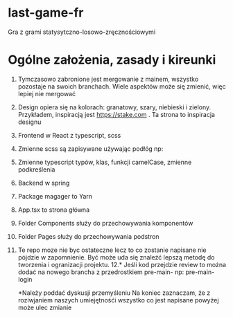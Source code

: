 # last-game-fr
Gra z grami statysytczno-losowo-zręcznościowymi

# Ogólne założenia, zasady i kireunki
1. Tymczasowo zabronione jest mergowanie z mainem, wszystko pozostaje na swoich branchach. Wiele aspektów może się zmienić, więc lepiej nie mergować
2. Design opiera się na kolorach: granatowy, szary, niebieski i zielony. Przykładem, inspiracją jest https://stake.com . Ta strona to inspiracja designu
3. Frontend w React z typescript, scss
4. Zmienne scss są zapisywane używając podłóg np: <div className={styles.style_div_tablica}></div>
5. Zmienne typescript typów, klas, funkcji camelCase, zmienne podkreślenia
6. Backend w spring
7. Package magager to Yarn
8. App.tsx to strona główna
9. Folder Components służy do przechowywania komponentów
10. Folder Pages służy do przechowywania podstron
11. Te repo moze nie byc ostateczne lecz to co zostanie napisane nie pójdzie w zapomnienie. Być może uda się znaleźć lepszą metodę do tworzenia i ogranizacji projektu.
12.* Jeśli kod przejdzie review to można dodać na nowego brancha z przedrostkiem pre-main- np: pre-main-login

    *Należy poddać dyskusji przemyśleniu
Na koniec zaznaczam, że z roziwjaniem naszych umiejętnośći wszystko co jest napisane powyżej może ulec zmianie
